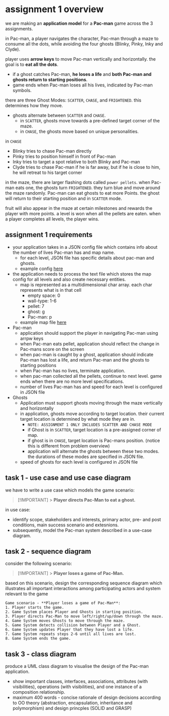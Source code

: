 # assignment 1 overview

we are making an **application model** for a **Pac-man** game across the 3 assignments.

in Pac-man, a player navigates the character, Pac-man through a maze to consume all the dots, while avoiding the four ghosts (Blinky, Pinky, Inky and Clyde).

player uses **arrow keys** to move Pac-man vertically and horizontally. the goal is to **eat all the dots**.

- if a ghost catches Pac-man, **he loses a life** and **both Pac-man and ghosts return to starting positions**.
- game ends when Pac-man loses all his lives, indicated by Pac-man symbols.

there are three Ghost Modes: `SCATTER`, `CHASE`, and `FRIGHTENED`. this determines how they move.

- ghosts alternate between `SCATTER` and `CHASE`.
  - in `SCATTER`, ghosts move towards a pre-defined target corner of the maze.
  - in `CHASE`, the ghosts move based on unique personalities.

in `CHASE`

- Blinky tries to chase Pac-man directly
- Pinky tries to position himself in front of Pac-man
- Inky tries to target a spot relative to both Blinky and Pac-man
- Clyde tries to chase Pac-man if he is far away, but if he is close to him, he will retreat to his target corner

in the maze, there are larger flashing dots called `power pellets`. when Pac-man eats one, the ghosts turn `FRIGHTENED`. they turn blue and move around the maze randomly. Pac-man can eat ghosts to eat more Points. the ghost will return to their starting position and in `SCATTER` mode.

fruit will also appear in the maze at certain milestones and rewards the player with more points. a level is won when all the pellets are eaten. when a player completes all levels, the player wins.

## assignment 1 requirements

- your application takes in a JSON config file which contains info about the number of lives Pac-man has and map name.
  - for each level, JSON file has specific details about pac-man and ghosts.
  - example config [here](https://github.com/infernocadet/soft2201/blob/main/assignment1/example_config.json)
- the application needs to process the text file which stores the map config for all levels and also create necessary entities.
  - map is represented as a multidimensional char array. each char represents what is in that cell
    - empty space: 0
    - wall-type: 1-6
    - pellet: 7
    - ghost: g
    - Pac-man: p
  - example map file [here](https://github.com/infernocadet/soft2201/blob/main/assignment1/map.txt)
- Pac-man
  - application should support the player in navigating Pac-man using arrpw keys
  - when Pac-man eats pellet, application should reflect the change in Pac-mans score on the screen
  - when pac-man is caught by a ghost, application should indicate Pac-man has lost a life, and return Pac-man and the ghosts to starting positions
  - when Pac-man has no lives, terminate application.
  - when pac-man collected all the pellets, continue to next level. game ends when there are no more level specifications.
  - number of lives Pac-man has and speed for each level is configured in JSON file
- Ghosts
  - Application must support ghosts moving through the maze vertically and horizontally
  - in application, ghosts move according to target location. their current target location is determined by what mode they are in.
    - `NOTE: ASSIGNMENT 1 ONLY INCLUDES SCATTER AND CHASE MODE`
    - if Ghost is in `SCATTER`, target location is a pre-assigned corner of map.
    - if ghost is in `CHASE`, target location is Pac-mans position. (notice this is different from problem overview)
    - application will alternate the ghosts between these two modes. the durations of these modes are specified in JSON file.
  - speed of ghosts for each level is configured in JSON file

## task 1 - use case and use case diagram

we have to write a use case which models the game scenario:

> [!IMPORTANT] > **Player directs Pac-Man to eat a ghost.**

in use case:

- identify scope, stakeholders and interests, primary actor, pre- and post conditions, main success scenario and extesnions.
- subsequently, model the Pac-man system described in a use-case diagram.

## task 2 - sequence diagram

consider the following scenario:

> [!IMPORTANT] > **Player loses a game of Pac-Man.**

based on this scenario, design the corresponding sequence diagram which illustrates all important interactions among participating actors and system relevant to the game

```
Game scenario - **Player loses a game of Pac-Man**:
1. Player starts the game.
2. Game System places Player and Ghosts in starting position.
3. Player directs Pac-Man to move left/right/up/down through the maze.
4. Game System moves Ghosts to move through the maze.
5. Game System detects collision between Player and a Ghost.
6. Game System updates Player that they have lost a life.
7. Game System repeats steps 2-6 until all lives are lost.
8. Game System ends the game.
```

## task 3 - class diagram

produce a UML class diagram to visualise the design of the Pac-man application.

- show important classes, interfaces, associations, attributes (with visibilities), operations (with visibilities), and one instance of a composition relationship.
- maximum 400 words - concise rationale of design decisions according to OO theory (abstraction, encapsulation, inheritance and polymorphism) and design princples (SOLID and GRASP)
